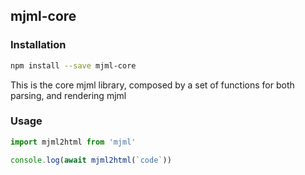 ## mjml-core

### Installation

```bash
npm install --save mjml-core
```

This is the core mjml library, composed by a set of functions for both parsing, and rendering mjml

### Usage

```javascript
import mjml2html from 'mjml'

console.log(await mjml2html(`code`))
```
